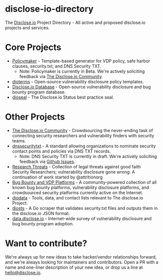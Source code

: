 # disclose-io-directory
The [Disclose.io](https://disclose.io) Project Directory - All active and proposed disclose.io projects and services.

# Core Projects

- [Policymaker](https://policymaker.disclose.io) - Template-based generator for VDP policy, safe harbor clauses, security.txt, and DNS Security TXT.
  - Note: Policymaker is currently in Beta. We're actively soliciting feedback via [The Disclose.io Community](https://community.disclose.io/t/feedback-wanted-policymaker-vdp-policy-generator-plus-security-txt-and-dns-security-txt-beta-is-live/255).
- [dioterms](https://github.com/disclose/dioterms) - Open-source vulnerability disclosure policy templates.
- [Disclose.io Database](https://disclose.io/programs/) - Open-source vulnerability disclosure and bug bounty program database.
- [dioseal](https://github.com/disclose/dioseal) - The Disclose.io Status best practice seal.


# Other Projects

- [The Disclose.io Community](https://community.disclose.io/) - Crowdsourcing the never-ending task of connecting security researchers and vulnerability finders with security teams.
- [dnssecuritytxt](https://github.com/disclose/dnssecuritytxt) - A standard allowing organizations to nominate security contact points and policies via DNS TXT records.
  - Note: DNS Security TXT is currently in draft. We're actively soliciting feedback via [Github Issues](https://github.com/disclose/dnssecuritytxt/issues).
- [Research Threats](https://github.com/disclose/research-threats) - Collection of legal threats against good faith Security Researchers; vulnerability disclosure gone wrong. A continuation of work started by @attritionorg
- [Bug Bounty and VDP Platforms](https://github.com/disclose/bug-bounty-platforms) - A community-powered collection of all known bug bounty platforms, vulnerability disclosure platforms, and crowdsourced security platforms currently active on the Internet.
- [diodata](https://github.com/disclose/diodata) - Tools, data, and contact lists relevant to The disclose.io Project.
- [diosts](https://github.com/disclose/diosts) - A Go scraper that validates security.txt files and outputs them in the disclose.io JSON format.
- [data.disclose.io](https://data.disclose.io) - Internet-wide survey of vulnerability disclosure and bug bounty program adoption.

# Want to contribute? 

We're always up for new ideas to take hacker/vendor relationships forward, and we're always looking for maintainers and contributors. Open a PR with a name and one-liner description of your new idea, or drop us a line at [hello@disclose.io](mailto:hello@disclose.io).
